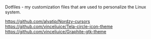 Dotfiles - my customization files that are used to personalize the Linux system.

https://github.com/alvatip/Nordzy-cursors<br>
https://github.com/vinceliuice/Tela-circle-icon-theme<br>
https://github.com/vinceliuice/Graphite-gtk-theme<br>
